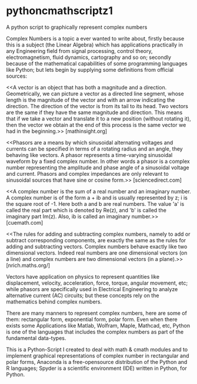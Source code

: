 # pythoncmathscriptz1
A python script to graphically represent complex numbers


Complex Numbers is a topic a ever wanted to write about, firstly because this is a subject (the Linear Algebra) which has applications practically in any Engineering field from signal processing, control theory, electromagnetism, fluid dynamics, cartography and so on; secondly because of the mathematical capabilities of some programming languages like Python; but lets begin by supplying some definitions from official sources: 

<<A vector is an object that has both a magnitude and a direction. Geometrically, we can picture a vector as a directed line segment, whose length is the magnitude of the vector and with an arrow indicating the direction. The direction of the vector is from its tail to its head. Two vectors are the same if they have the same magnitude and direction. This means that if we take a vector and translate it to a new position (without rotating it), then the vector we obtain at the end of this process is the same vector we had in the beginning.>> [mathinsight.org]

<<Phasors are a means by which sinusoidal alternating voltages and currents can be specified in terms of a rotating radius and an angle, they behaving like vectors. A phasor represents a time-varying sinusoidal waveform by a fixed complex number. In other words a phasor is a complex number representing the amplitude and phase angle of a sinusoidal voltage and current. Phasors and complex impedances are only relevant to sinusoidal sources that have sine or cosine form.>> [sciencedirect.com]

<<A complex number is the sum of a real number and an imaginary number. A complex number is of the form a + ib and is usually represented by z; i is the square root of -1. Here both a and b are real numbers. The value 'a' is called the real part which is denoted by Re(z), and 'b' is called the imaginary part Im(z). Also, ib is called an imaginary number.>> [cuemath.com]

<<The rules for adding and subtracting complex numbers, namely to add or subtract corresponding components, are exactly the same as the rules for adding and subtracting vectors. Complex numbers behave exactly like two dimensional vectors. Indeed real numbers are one dimensional vectors (on a line) and complex numbers are two dimensional vectors (in a plane).>> [nrich.maths.org/]

Vectors have application on physics to represent quantities like displacement, velocity, acceleration, force, torque, angular movement, etc; while phasors are specifically used in Electrical Engineering to analyze alternative current (AC) circuits; but these concepts rely on the mathematics behind complex numbers.

There are many manners to represent complex numbers, here are some of them: rectangular form, exponential form, polar form. Even when there exists some Applications like Matlab, Wolfram, Maple, Mathcad, etc, Python is one of the languages that includes the complex numbers as part of the fundamental data-types.

This is a Python-Script I created to deal with math & cmath modules and to implement graphical representations of complex number in rectangular and polar forms, Anaconda is a free-opensource distribution of the Python and R languages; Spyder is a scientific environment (IDE) written in Python, for Python.
